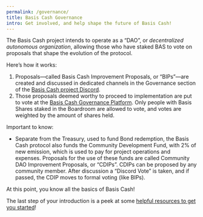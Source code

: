 ```yaml
---
permalink: /governance/
title: Basis Cash Governance
intro: Get involved, and help shape the future of Basis Cash!
---
```


The Basis Cash project intends to operate as a “DAO”, or *decentralized autonomous organization*, allowing those who have staked BAS to vote on proposals that shape the evolution of the protocol.

Here’s how it works:

1. Proposals—called Basis Cash Improvement Proposals, or “BIPs”—are created and discussed in dedicated channels in the Governance section of the [Basis Cash project Discord](https://discord.gg/UEZq3HF5Eu).
2. Those proposals deemed worthy to proceed to implementation are put to vote at the [Basis Cash Governance Platform](https://snapshot.page/#/basiscash.eth). Only people with Basis Shares staked in the Boardroom are allowed to vote, and votes are weighted by the amount of shares held.

Important to know:

- Separate from the Treasury, used to fund Bond redemption, the Basis Cash protocol also funds the Community Development Fund, with 2% of new emission, which is used to pay for project operations and expenses. Proposals for the use of these funds are called Community DAO Improvement Proposals, or “CDIPs”. CDIPs can be  proposed by any community member. After discussion a “Discord Vote” is taken, and if passed, the CDIP moves to formal voting (like BIPs).

At this point, you know all the basics of Basis Cash!

The last step of your introduction is a peek at some [helpful resources to get you started](/resources/)!